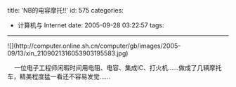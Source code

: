title: 'NB的电容摩托!!'
id: 575
categories:
  - 计算机与 Internet
date: 2005-09-28 03:22:57
tags:
---

<div id="msgcns!9697D6160EFEBC17!264" class="bvMsg"><div>![](http://computer.online.sh.cn/computer/gb/images/2005-09/13/xin_2109021316053903195583.jpg)

    一位电子工程师闲暇时间用电阻、电容、集成IC、打火机……做成了几辆摩托车，精美程度猛一看还不容易发觉……</div></div>